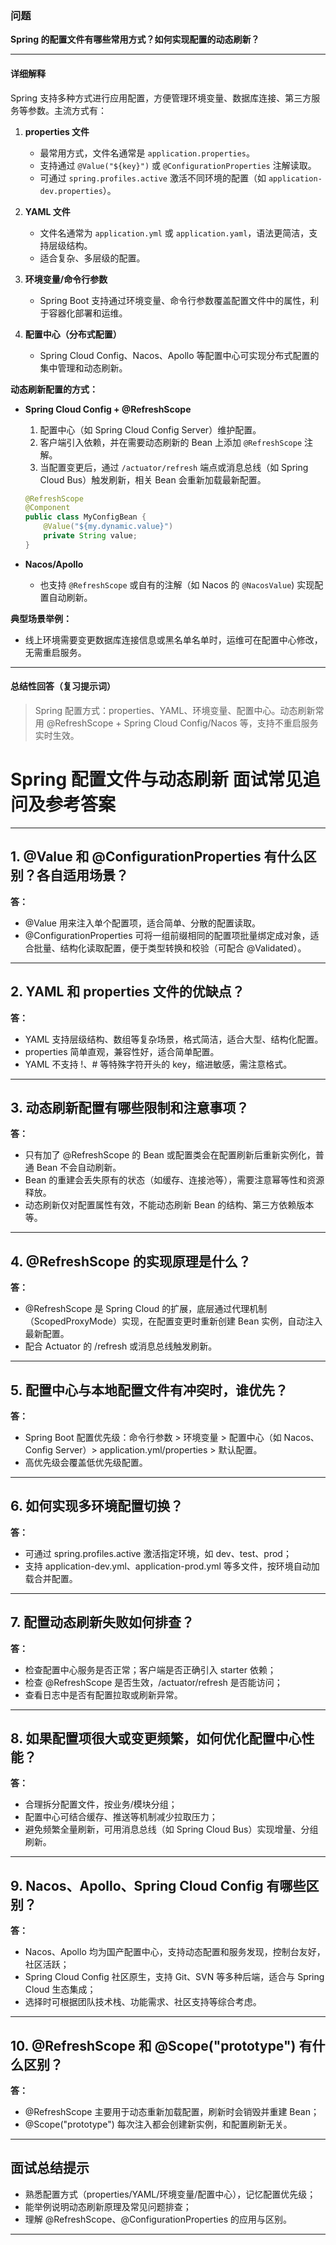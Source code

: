 ### 问题

**Spring 的配置文件有哪些常用方式？如何实现配置的动态刷新？**

---

#### 详细解释

Spring 支持多种方式进行应用配置，方便管理环境变量、数据库连接、第三方服务等参数。主流方式有：

1. **properties 文件**  
   - 最常用方式，文件名通常是 `application.properties`。
   - 支持通过 `@Value("${key}")` 或 `@ConfigurationProperties` 注解读取。
   - 可通过 `spring.profiles.active` 激活不同环境的配置（如 `application-dev.properties`）。

2. **YAML 文件**  
   - 文件名通常为 `application.yml` 或 `application.yaml`，语法更简洁，支持层级结构。
   - 适合复杂、多层级的配置。

3. **环境变量/命令行参数**  
   - Spring Boot 支持通过环境变量、命令行参数覆盖配置文件中的属性，利于容器化部署和运维。

4. **配置中心（分布式配置）**  
   - Spring Cloud Config、Nacos、Apollo 等配置中心可实现分布式配置的集中管理和动态刷新。

**动态刷新配置的方式：**

- **Spring Cloud Config + @RefreshScope**  
  1. 配置中心（如 Spring Cloud Config Server）维护配置。
  2. 客户端引入依赖，并在需要动态刷新的 Bean 上添加 `@RefreshScope` 注解。
  3. 当配置变更后，通过 `/actuator/refresh` 端点或消息总线（如 Spring Cloud Bus）触发刷新，相关 Bean 会重新加载最新配置。

  ```java
  @RefreshScope
  @Component
  public class MyConfigBean {
      @Value("${my.dynamic.value}")
      private String value;
  }
  ```

- **Nacos/Apollo**  
  - 也支持 `@RefreshScope` 或自有的注解（如 Nacos 的 `@NacosValue`) 实现配置自动刷新。

**典型场景举例：**
- 线上环境需要变更数据库连接信息或黑名单名单时，运维可在配置中心修改，无需重启服务。

---

#### 总结性回答（复习提示词）

> Spring 配置方式：properties、YAML、环境变量、配置中心。动态刷新常用 @RefreshScope + Spring Cloud Config/Nacos 等，支持不重启服务实时生效。



# Spring 配置文件与动态刷新 面试常见追问及参考答案

---

## 1. @Value 和 @ConfigurationProperties 有什么区别？各自适用场景？

**答：**
- @Value 用来注入单个配置项，适合简单、分散的配置读取。
- @ConfigurationProperties 可将一组前缀相同的配置项批量绑定成对象，适合批量、结构化读取配置，便于类型转换和校验（可配合 @Validated）。

---

## 2. YAML 和 properties 文件的优缺点？

**答：**
- YAML 支持层级结构、数组等复杂场景，格式简洁，适合大型、结构化配置。
- properties 简单直观，兼容性好，适合简单配置。
- YAML 不支持 !、# 等特殊字符开头的 key，缩进敏感，需注意格式。

---

## 3. 动态刷新配置有哪些限制和注意事项？

**答：**
- 只有加了 @RefreshScope 的 Bean 或配置类会在配置刷新后重新实例化，普通 Bean 不会自动刷新。
- Bean 的重建会丢失原有的状态（如缓存、连接池等），需要注意幂等性和资源释放。
- 动态刷新仅对配置属性有效，不能动态刷新 Bean 的结构、第三方依赖版本等。

---

## 4. @RefreshScope 的实现原理是什么？

**答：**
- @RefreshScope 是 Spring Cloud 的扩展，底层通过代理机制（ScopedProxyMode）实现，在配置变更时重新创建 Bean 实例，自动注入最新配置。
- 配合 Actuator 的 /refresh 或消息总线触发刷新。

---

## 5. 配置中心与本地配置文件有冲突时，谁优先？

**答：**
- Spring Boot 配置优先级：命令行参数 > 环境变量 > 配置中心（如 Nacos、Config Server）> application.yml/properties > 默认配置。
- 高优先级会覆盖低优先级配置。

---

## 6. 如何实现多环境配置切换？

**答：**
- 可通过 spring.profiles.active 激活指定环境，如 dev、test、prod；
- 支持 application-dev.yml、application-prod.yml 等多文件，按环境自动加载合并配置。

---

## 7. 配置动态刷新失败如何排查？

**答：**
- 检查配置中心服务是否正常；客户端是否正确引入 starter 依赖；
- 检查 @RefreshScope 是否生效，/actuator/refresh 是否能访问；
- 查看日志中是否有配置拉取或刷新异常。

---

## 8. 如果配置项很大或变更频繁，如何优化配置中心性能？

**答：**
- 合理拆分配置文件，按业务/模块分组；
- 配置中心可结合缓存、推送等机制减少拉取压力；
- 避免频繁全量刷新，可用消息总线（如 Spring Cloud Bus）实现增量、分组刷新。

---

## 9. Nacos、Apollo、Spring Cloud Config 有哪些区别？

**答：**
- Nacos、Apollo 均为国产配置中心，支持动态配置和服务发现，控制台友好，社区活跃；
- Spring Cloud Config 社区原生，支持 Git、SVN 等多种后端，适合与 Spring Cloud 生态集成；
- 选择时可根据团队技术栈、功能需求、社区支持等综合考虑。

---

## 10. @RefreshScope 和 @Scope("prototype") 有什么区别？

**答：**
- @RefreshScope 主要用于动态重新加载配置，刷新时会销毁并重建 Bean；
- @Scope("prototype") 每次注入都会创建新实例，和配置刷新无关。

---

## 面试总结提示

- 熟悉配置方式（properties/YAML/环境变量/配置中心），记忆配置优先级；
- 能举例说明动态刷新原理及常见问题排查；
- 理解 @RefreshScope、@ConfigurationProperties 的应用与区别。

---